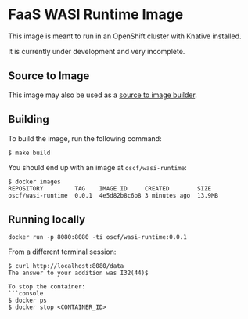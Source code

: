 # FaaS WASI Runtime Image
This image is meant to run in an OpenShift cluster with Knative installed.

It is currently under development and very incomplete.

## Source to Image

This image may also be used as a [source to image builder](https://github.com/openshift/source-to-image).

## Building

To build the image, run the following command:
```console
$ make build
```

You should end up with an image at `oscf/wasi-runtime`:
```console
$ docker images
REPOSITORY         TAG    IMAGE ID     CREATED        SIZE
oscf/wasi-runtime  0.0.1  4e5d82b8c6b8 3 minutes ago  13.9MB
```

## Running locally
```console
docker run -p 8080:8080 -ti oscf/wasi-runtime:0.0.1
```
From a different terminal session:
```console
$ curl http://localhost:8080/data
The answer to your addition was I32(44)$

To stop the container:
```console
$ docker ps
$ docker stop <CONTAINER_ID>
```

